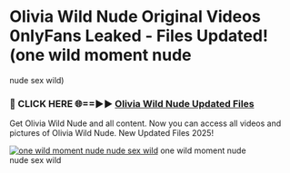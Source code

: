 # Olivia Wild Nude Original Videos 0nlyFans Leaked - Files Updated! (one wild moment nude<br>
nude sex wild)

<h3>🔴 CLICK HERE 🌐==►► <a href="https://tinyurl.com/2p9ay9w9" rel="nofollow">Olivia Wild Nude Updated Files</a></h3>

Get Olivia Wild Nude and all content. Now you can access all videos and pictures of Olivia Wild Nude. New Updated Files 2025!

[![one wild moment nude<br>
nude sex wild](https://i.imgur.com/KQgVmj3.gif)](https://tinyurl.com/2p9ay9w9)
one wild moment nude<br>
nude sex wild